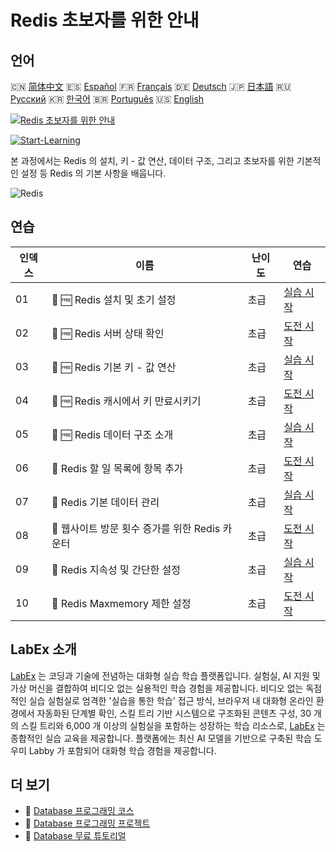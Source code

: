 # Redis 초보자를 위한 안내

## 언어

🇨🇳 [简体中文](README_zh.md) 🇪🇸 [Español](README_es.md) 🇫🇷 [Français](README_fr.md) 🇩🇪 [Deutsch](README_de.md) 🇯🇵 [日本語](README_ja.md) 🇷🇺 [Русский](README_ru.md) 🇰🇷 [한국어](README_ko.md) 🇧🇷 [Português](README_pt.md) 🇺🇸 [English](README.md) 

[![Redis 초보자를 위한 안내](https://cover-creator.labex.io/redis-for-beginners.png?lang=ko)](https://labex.io/ko/courses/redis-for-beginners)

[![Start-Learning](https://img.shields.io/badge/Start-Learning-whitesmoke?style=for-the-badge)](https://labex.io/ko/courses/redis-for-beginners)

본 과정에서는 Redis 의 설치, 키 - 값 연산, 데이터 구조, 그리고 초보자를 위한 기본적인 설정 등 Redis 의 기본 사항을 배웁니다.

![Redis](https://img.shields.io/badge/Redis-whitesmoke?style=for-the-badge&logo=redis)


## 연습

|   인덱스 | 이름                                            | 난이도   | 연습                                                                                                                                                   |
|----------|-------------------------------------------------|----------|--------------------------------------------------------------------------------------------------------------------------------------------------------|
|       01 | 🧩 🆓 Redis 설치 및 초기 설정                   | 초급     | <a target='_blank' href='https://labex.io/ko/labs/redis-installation-and-initial-setup-of-redis-552075?course=redis-for-beginners'>실습 시작</a>       |
|       02 | 🎯 🆓 Redis 서버 상태 확인                      | 초급     | <a target='_blank' href='https://labex.io/ko/labs/redis-verify-redis-server-status-552152?course=redis-for-beginners'>도전 시작</a>                    |
|       03 | 🧩 🆓 Redis 기본 키 - 값 연산                   | 초급     | <a target='_blank' href='https://labex.io/ko/labs/redis-basic-key-value-operations-in-redis-552077?course=redis-for-beginners'>실습 시작</a>           |
|       04 | 🎯 🆓 Redis 캐시에서 키 만료시키기              | 초급     | <a target='_blank' href='https://labex.io/ko/labs/redis-expire-keys-in-redis-cache-552156?course=redis-for-beginners'>도전 시작</a>                    |
|       05 | 🧩 🆓 Redis 데이터 구조 소개                    | 초급     | <a target='_blank' href='https://labex.io/ko/labs/redis-introduction-to-redis-data-structures-552078?course=redis-for-beginners'>실습 시작</a>         |
|       06 | 🎯  Redis 할 일 목록에 항목 추가                | 초급     | <a target='_blank' href='https://labex.io/ko/labs/redis-add-item-to-redis-to-do-list-552161?course=redis-for-beginners'>도전 시작</a>                  |
|       07 | 🧩  Redis 기본 데이터 관리                      | 초급     | <a target='_blank' href='https://labex.io/ko/labs/redis-basic-data-management-in-redis-552076?course=redis-for-beginners'>실습 시작</a>                |
|       08 | 🎯  웹사이트 방문 횟수 증가를 위한 Redis 카운터 | 초급     | <a target='_blank' href='https://labex.io/ko/labs/redis-increment-redis-counter-for-website-visits-552163?course=redis-for-beginners'>도전 시작</a>    |
|       09 | 🧩  Redis 지속성 및 간단한 설정                 | 초급     | <a target='_blank' href='https://labex.io/ko/labs/redis-persistence-and-simple-configuration-in-redis-552079?course=redis-for-beginners'>실습 시작</a> |
|       10 | 🎯  Redis Maxmemory 제한 설정                   | 초급     | <a target='_blank' href='https://labex.io/ko/labs/redis-configure-redis-maxmemory-limit-552162?course=redis-for-beginners'>도전 시작</a>               |

## LabEx 소개

[LabEx](https://labex.io) 는 코딩과 기술에 전념하는 대화형 실습 학습 플랫폼입니다. 실험실, AI 지원 및 가상 머신을 결합하여 비디오 없는 실용적인 학습 경험을 제공합니다. 비디오 없는 독점적인 실습 실험실로 엄격한 '실습을 통한 학습' 접근 방식, 브라우저 내 대화형 온라인 환경에서 자동화된 단계별 확인, 스킬 트리 기반 시스템으로 구조화된 콘텐츠 구성, 30 개의 스킬 트리와 6,000 개 이상의 실험실을 포함하는 성장하는 학습 리소스로, [LabEx](https://labex.io) 는 종합적인 실습 교육을 제공합니다. 플랫폼에는 최신 AI 모델을 기반으로 구축된 학습 도우미 Labby 가 포함되어 대화형 학습 경험을 제공합니다.

## 더 보기

- 🔗 [Database 프로그래밍 코스](https://github.com/labex-labs/awesome-programming-courses)
- 🔗 [Database 프로그래밍 프로젝트](https://github.com/labex-labs/awesome-programming-projects)
- 🔗 [Database 무료 튜토리얼](https://github.com/labex-labs/database-free-tutorials)

